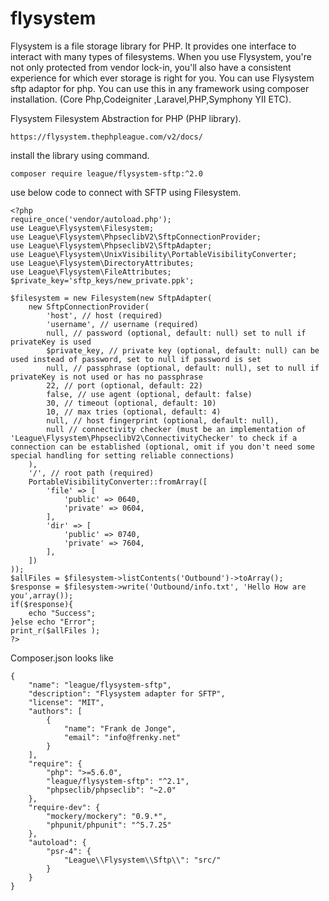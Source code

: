 # flysystem
Flysystem is a file storage library for PHP. It provides one interface to interact with many types of filesystems. When you use Flysystem, you're not only protected from vendor lock-in, you'll also have a consistent experience for which ever storage is right for you.
You can use Flysystem sftp adaptor for php. You can use this in any framework using composer installation. (Core Php,Codeigniter ,Laravel,PHP,Symphony YII ETC).

Flysystem Filesystem Abstraction for PHP (PHP library).
```
https://flysystem.thephpleague.com/v2/docs/
```
install the library using command.
```
composer require league/flysystem-sftp:^2.0
```
use below code to connect with SFTP using Filesystem.
````
<?php
require_once('vendor/autoload.php');
use League\Flysystem\Filesystem;
use League\Flysystem\PhpseclibV2\SftpConnectionProvider;
use League\Flysystem\PhpseclibV2\SftpAdapter;
use League\Flysystem\UnixVisibility\PortableVisibilityConverter;
use League\Flysystem\DirectoryAttributes;
use League\Flysystem\FileAttributes;
$private_key='sftp_keys/new_private.ppk';

$filesystem = new Filesystem(new SftpAdapter(
    new SftpConnectionProvider(
        'host', // host (required)
        'username', // username (required)
        null, // password (optional, default: null) set to null if privateKey is used
        $private_key, // private key (optional, default: null) can be used instead of password, set to null if password is set
        null, // passphrase (optional, default: null), set to null if privateKey is not used or has no passphrase
        22, // port (optional, default: 22)
        false, // use agent (optional, default: false)
        30, // timeout (optional, default: 10)
        10, // max tries (optional, default: 4)
        null, // host fingerprint (optional, default: null),
        null // connectivity checker (must be an implementation of 'League\Flysystem\PhpseclibV2\ConnectivityChecker' to check if a connection can be established (optional, omit if you don't need some special handling for setting reliable connections)
    ),
    '/', // root path (required)
    PortableVisibilityConverter::fromArray([
        'file' => [
            'public' => 0640,
            'private' => 0604,
        ],
        'dir' => [
            'public' => 0740,
            'private' => 7604,
        ],
    ])
));
$allFiles = $filesystem->listContents('Outbound')->toArray();
$response = $filesystem->write('Outbound/info.txt', 'Hello How are you',array());
if($response){
	echo "Success";
}else echo "Error";
print_r($allFiles );
?>
````
Composer.json looks like
```
{
    "name": "league/flysystem-sftp",
    "description": "Flysystem adapter for SFTP",
    "license": "MIT",
    "authors": [
        {
            "name": "Frank de Jonge",
            "email": "info@frenky.net"
        }
    ],
    "require": {
        "php": ">=5.6.0",
        "league/flysystem-sftp": "^2.1",
        "phpseclib/phpseclib": "~2.0"
    },
    "require-dev": {
        "mockery/mockery": "0.9.*",
        "phpunit/phpunit": "^5.7.25"
    },
    "autoload": {
        "psr-4": {
            "League\\Flysystem\\Sftp\\": "src/"
        }
    }
}
```

